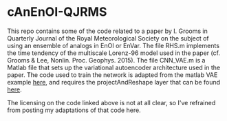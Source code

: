 # cAnEnOI-QJRMS
This repo contains some of the code related to a paper by I. Grooms in Quarterly Journal of the Royal Meteorological Society on the subject of using an ensemble of analogs in EnOI or EnVar. The file RHS.m implements the time tendency of the multiscale Lorenz-96 model used in the paper (cf. Grooms & Lee, Nonlin. Proc. Geophys. 2015). The file CNN_VAE.m is a Matlab file that sets up the variational autoencoder architecture used in the paper. The code used to train the network is adapted from the matlab VAE example [here](https://www.mathworks.com/help/deeplearning/ug/train-a-variational-autoencoder-vae-to-generate-images.html;jsessionid=44e75fefdc72c55ab1a7cb722bef), and requires the projectAndReshape layer that can be found [here](https://www.mathworks.com/help/deeplearning/ug/train-generative-adversarial-network.html). 

The licensing on the code linked above is not at all clear, so I've refrained from posting my adaptations of that code here.
